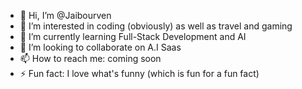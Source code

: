 - 👋 Hi, I’m @Jaibourven
- 👀 I’m interested in coding (obviously) as well as travel and gaming
- 🌱 I’m currently learning Full-Stack Development and AI
- 💞️ I’m looking to collaborate on A.I Saas 
- 📫 How to reach me: coming soon
- ⚡ Fun fact: I love what's funny (which is fun for a fun fact)

<!---
Jaibourven/Jaibourven is a ✨ special ✨ repository because its `README.md` (this file) appears on your GitHub profile.
You can click the Preview link to take a look at your changes.
--->
